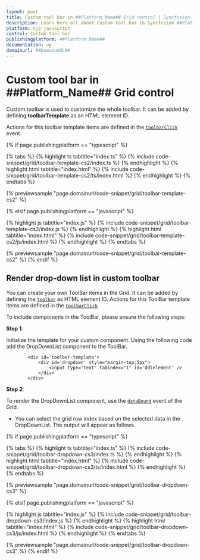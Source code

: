 ```yaml
---
layout: post
title: Custom tool bar in ##Platform_Name## Grid control | Syncfusion
description: Learn here all about Custom tool bar in Syncfusion ##Platform_Name## Grid control of Syncfusion Essential JS 2 and more.
platform: ej2-javascript
control: Custom tool bar 
publishingplatform: ##Platform_Name##
documentation: ug
domainurl: ##DomainURL##
---
```


# Custom tool bar in ##Platform_Name## Grid control

Custom toolbar is used to customize the whole toolbar. It can be added by defining **toolbarTemplate** as an HTML element ID.

Actions for this toolbar template items are defined in the [`toolbarClick`](../../api/grid/#toolbarclick) event.

{% if page.publishingplatform == "typescript" %}

 {% tabs %}
{% highlight ts tabtitle="index.ts" %}
{% include code-snippet/grid/toolbar-template-cs2/index.ts %}
{% endhighlight %}
{% highlight html tabtitle="index.html" %}
{% include code-snippet/grid/toolbar-template-cs2/ts/index.html %}
{% endhighlight %}
{% endtabs %}
        
{% previewsample "page.domainurl/code-snippet/grid/toolbar-template-cs2" %}

{% elsif page.publishingplatform == "javascript" %}

{% highlight js tabtitle="index.js" %}
{% include code-snippet/grid/toolbar-template-cs2/index.js %}
{% endhighlight %}
{% highlight html tabtitle="index.html" %}
{% include code-snippet/grid/toolbar-template-cs2/js/index.html %}
{% endhighlight %}
{% endtabs %}

{% previewsample "page.domainurl/code-snippet/grid/toolbar-template-cs2" %}
{% endif %}

## Render drop-down list in custom toolbar

You can create your own ToolBar items in the Grid. It can be added by defining the [`toolbar`](../../api/grid/#toolbar) as HTML element ID. Actions for this ToolBar template items are defined in the [`toolbarClick`](../../api/grid/#toolbarclick).

To include components in the ToolBar, please ensure the following steps:

**Step 1**:

Initialize the template for your custom component. Using the following code add the DropDownList component to the ToolBar.

```
        <div id='toolbar-template'>
            <div id='dropdown' style="margin-top:5px">
                <input type="text" tabindex="1" id='ddlelement' />
            </div>
        </div>

```

**Step 2**:

To render the DropDownList component, use the [`dataBound`](../../api/grid/#databound) event of the Grid.

* You can select the grid row index based on the selected data in the DropDownList. The output will appear as follows.

{% if page.publishingplatform == "typescript" %}

 {% tabs %}
{% highlight ts tabtitle="index.ts" %}
{% include code-snippet/grid/toolbar-dropdown-cs3/index.ts %}
{% endhighlight %}
{% highlight html tabtitle="index.html" %}
{% include code-snippet/grid/toolbar-dropdown-cs3/ts/index.html %}
{% endhighlight %}
{% endtabs %}
        
{% previewsample "page.domainurl/code-snippet/grid/toolbar-dropdown-cs3" %}

{% elsif page.publishingplatform == "javascript" %}

{% highlight js tabtitle="index.js" %}
{% include code-snippet/grid/toolbar-dropdown-cs3/index.js %}
{% endhighlight %}
{% highlight html tabtitle="index.html" %}
{% include code-snippet/grid/toolbar-dropdown-cs3/js/index.html %}
{% endhighlight %}
{% endtabs %}

{% previewsample "page.domainurl/code-snippet/grid/toolbar-dropdown-cs3" %}
{% endif %}